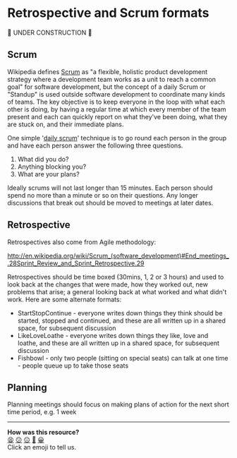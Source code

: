 Retrospective and Scrum formats
===============================

:construction: UNDER CONSTRUCTION :construction:

Scrum
-----

Wikipedia defines [Scrum](http://en.wikipedia.org/wiki/Scrum_(software_development)) as "a flexible, holistic product development strategy where a development team works as a unit to reach a common goal" for software development, but the concept of a daily Scrum or "Standup" is used outside software development to coordinate many kinds of teams.  The key objective is to keep everyone in the loop with what each other is doing, by having a regular time at which every member of the team present and each can quickly report on what they've been doing, what they are stuck on, and their immediate plans.  

One simple '[daily scrum](http://en.wikipedia.org/wiki/Scrum_(software_development)#Daily_scrum_meeting)' technique is to go round each person in the group and have each person answer the following three questions.

1. What did you do?
2. Anything blocking you?
3. What are your plans?

Ideally scrums will not last longer than 15 minutes.  Each person should spend no more than a minute or so on their questions.  Any longer discussions that break out should be moved to meetings at later dates.  

Retrospective
--------

Retrospectives also come from Agile methodology:

http://en.wikipedia.org/wiki/Scrum_(software_development)#End_meetings_.28Sprint_Review_and_Sprint_Retrospective.29

Retrospectives should be time boxed (30mins, 1, 2 or 3 hours) and used to look back at the changes that were made, how they worked out, new problems that arise; a general looking back at what worked and what didn't work.  Here are some alternate formats:

* StartStopContinue - everyone writes down things they think should be started, stopped and continued, and these are all written up in a shared space, for subsequent discussion
* LikeLoveLoathe - everyone writes down things they like, love and loathe, and these are all written up in a shared space, for subsequent discussion
* Fishbowl - only two people (sitting on special seats) can talk at one time - people queue up to take those seats

Planning
-------

Planning meetings should focus on making plans of action for the next short time period, e.g. 1 week

<!-- BEGIN GENERATED SECTION DO NOT EDIT -->

---

**How was this resource?**  
[😫](https://airtable.com/shrUJ3t7KLMqVRFKR?prefill_Repository=course&prefill_File=pills/retrospective_scrum_formats.md&prefill_Sentiment=😫) [😕](https://airtable.com/shrUJ3t7KLMqVRFKR?prefill_Repository=course&prefill_File=pills/retrospective_scrum_formats.md&prefill_Sentiment=😕) [😐](https://airtable.com/shrUJ3t7KLMqVRFKR?prefill_Repository=course&prefill_File=pills/retrospective_scrum_formats.md&prefill_Sentiment=😐) [🙂](https://airtable.com/shrUJ3t7KLMqVRFKR?prefill_Repository=course&prefill_File=pills/retrospective_scrum_formats.md&prefill_Sentiment=🙂) [😀](https://airtable.com/shrUJ3t7KLMqVRFKR?prefill_Repository=course&prefill_File=pills/retrospective_scrum_formats.md&prefill_Sentiment=😀)  
Click an emoji to tell us.

<!-- END GENERATED SECTION DO NOT EDIT -->
